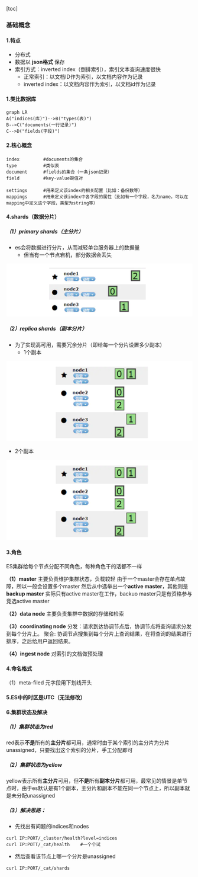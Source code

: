 [toc]
### 基础概念
#### 1.特点
* 分布式
* 数据以 **json格式** 保存
* 索引方式：inverted index（倒排索引），索引文本查询速度很快
  * 正常索引：以文档ID作为索引，以文档内容作为记录
  * inverted index：以文档内容作为索引，以文档id作为记录

#### 1.类比数据库
```mermaid
graph LR
A("indices(库)")-->B("types(表)")
B-->C("documents(一行记录)")
C-->D("fields(字段)")
```

#### 2.核心概念
```shell
index         #documents的集合
type          #类似表
document      #fields的集合（一条json记录）
field         #key-value键值对

settings      #用来定义该index的相关配置（比如：备份数等）
mappings      #用来定义该index中各字段的属性（比如有一个字段，名为name，可以在mapping中定义这个字段，类型为string等）
```

#### 4.shards（数据分片）
##### （1）primary shards（主分片）
* es会将数据进行分片，从而减轻单台服务器上的数据量
  * 但当有一个节点宕机，部分数据会丢失

![](./imgs/overview_01.png)
##### （2）replica shards（副本分片）
* 为了实现高可用，需要冗余分片（即给每一个分片设置多少副本）
  * 1个副本

![](./imgs/overview_02.png)

  * 2个副本

![](./imgs/overview_03.png)

#### 3.角色
ES集群给每个节点分配不同角色，每种角色干的活都不一样

**（1）master**
主要负责维护集群状态，负载较轻
由于一个master会存在单点故障，所以一般会设置多个master
然后从中选举出一个**active master**，其他则是**backup master**
实际只有active master在工作，backuo master只是有资格参与竞选active master

**（2）data node**
主要负责集群中数据的存储和检索

**（3）coordinating node**
分发：请求到达协调节点后，协调节点将查询请求分发到每个分片上。
聚合: 协调节点搜集到每个分片上查询结果，在将查询的结果进行排序，之后给用户返回结果。

**（4）ingest node**
对索引的文档做预处理

#### 4.命名格式
（1）meta-filed
元字段用下划线开头

#### 5.ES中的时区是UTC（无法修改）

#### 6.集群状态及解决
##### （1）集群状态为red
red表示**不是**所有的**主分片**都可用，通常时由于某个索引的主分片为分片unassigned，只要找出这个索引的分片，手工分配即可

##### （2）集群状态为yellow
yellow表示所有**主分片**可用，但**不是**所有**副本分片**都可用，最常见的情景是单节点时，由于es默认是有1个副本，主分片和副本不能在同一个节点上，所以副本就是未分配unassigned

##### （3）解决思路：
* 先找出有问题的indices和nodes
```shell
curl IP:PORT/_cluster/health?level=indices
curl IP:POTT/_cat/health    #一个个试
```
* 然后查看该节点上哪一个分片是unassigned
```shell
curl IP:PORT/_cat/shards
```
